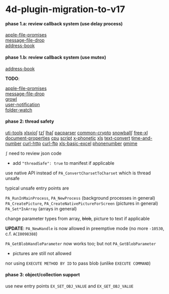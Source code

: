 # 4d-plugin-migration-to-v17

#### phase 1.a: review callback system (use delay process)

[apple-file-promises](https://github.com/miyako/4d-plugin-apple-file-promises)  
[message-file-drop](https://github.com/miyako/4d-plugin-message-file-drop)  
[address-book](https://github.com/miyako/4d-plugin-address-book)  

#### phase 1.b: review callback system (use mutex)

[address-book](https://github.com/miyako/4d-plugin-address-book)  

**TODO**:

[apple-file-promises](https://github.com/miyako/4d-plugin-apple-file-promises)  
[message-file-drop](https://github.com/miyako/4d-plugin-message-file-drop)  
[growl](https://github.com/miyako/4d-plugin-growl)  
[user-notification](https://github.com/miyako/4d-plugin-user-notification)  
[folder-watch](https://github.com/miyako/4d-plugin-folder-watch)  

#### phase 2: thread safety

[uti-tools](https://github.com/miyako/4d-plugin-uti-tools)
[xlsxio](https://github.com/miyako/4d-plugin-xlsxio)∫
[tz](https://github.com/miyako/4d-plugin-tz)∫
[lha](https://github.com/miyako/4d-plugin-lha)∫
[pacparser](https://github.com/miyako/4d-plugin-pacparser)
[common-crypto](https://github.com/miyako/4d-plugin-common-crypto)
[snowball](https://github.com/miyako/4d-plugin-snowball)∫
[free-xl](https://github.com/miyako/4d-plugin-free-xl)
[document-properties](https://github.com/miyako/4d-plugin-document-properties)
[cpu](https://github.com/miyako/4d-plugin-cpu)
[script](https://github.com/miyako/4d-plugin-script)
[x-phonetic](https://github.com/miyako/4d-plugin-x-phonetic)
[xls](https://github.com/miyako/4d-plugin-xls)
[text-convert](https://github.com/miyako/4d-plugin-text-convert)
[time-and-number](https://github.com/miyako/4d-plugin-time-and-number)
[curl-http](https://github.com/miyako/4d-plugin-curl-http)
[curl-ftp](https://github.com/miyako/4d-plugin-curl-ftp)
[xls-basic-excel](https://github.com/miyako/4d-plugin-xls-basic-excel)
[phonenumber](https://github.com/miyako/4d-plugin-phonenumber)
[gmime](https://github.com/miyako/4d-plugin-gmime)

``∫`` need to review json code

* add ``"threadSafe": true`` to manifest if applicable

use native API instead of ``PA_ConvertCharsetToCharset`` which is thread unsafe

typical unsafe entry points are

``PA_RunInMainProcess``, ``PA_NewProcess`` (background processes in general)    
``PA_CreatePicture``, ``PA_CreateNativePictureForScreen`` (pictures in general)  
``PA_Set*InArray`` (arrays in general)  

change parameter types from array, ~~blob~~, picture to text if applicable

**UPDATE**: ``PA_NewHandle`` is now allowed in preemptive mode (no more ``-10530``, c.f. ``ACI0098388``)

``PA_GetBlobHandleParameter`` now works too; but not ``PA_GetBlobParameter``

* pictures are still not allowed

nor using ``EXECUTE METHOD BY ID`` to pass blob (unlike ``EXECUTE COMMAND``)

#### phase 3: object/collection support

use new entry points ``EX_SET_OBJ_VALUE`` and ``EX_GET_OBJ_VALUE``
